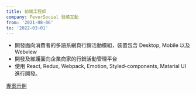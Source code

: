 ```yaml
---
title: 前端工程師
company: FeverSocial 發燒互動
from: '2021-08-06'
to: '2022-03-01'
---
```


- 開發面向消費者的多語系網頁行銷活動模組，裝置包含 Desktop, Mobile 以及 Webview
- 開發及維護面向企業商家的行銷活動管理平台
- 使用 React, Redux, Webpack, Emotion, Styled-components, Matarial UI 進行開發。

[專案示例](https://info.feversocial.com/tw/module-%E6%8B%89%E9%9C%B8%E6%A9%9F-675)
